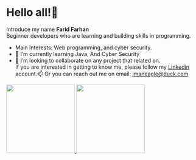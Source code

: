 # Hello all!👋
Introduce my name **Farid Farhan**<br> Beginner developers who are learning and building skills in programming. 
- Main Interests: Web programming, and cyber security. 
- 🌱 I’m currently learning Java, And Cyber Security
- 👯 I’m looking to collaborate on any project that related on.<br>If you are interested in getting to know me, please follow my [Linkedin](https://www.linkedin.com/in/faridfarhan/) account.📫 Or you can reach out me on email: imaneagle@duck.com
<p align="left">
<a href="https://github.com/itsfaridfarhan">
  <img height="180em" src="https://github-readme-stats-eight-theta.vercel.app/api?username=penuliscode&show_icons=true&theme=algolia&include_all_commits=true&count_private=true"/>
  <img height="180em" src="https://github-readme-stats-eight-theta.vercel.app/api/top-langs/?username=penuliscode&layout=compact&theme=algolia"/>
</a>
</p>
